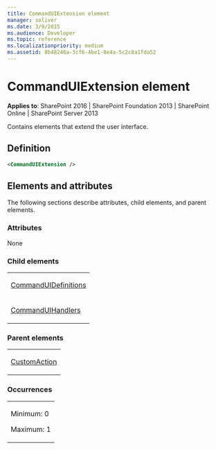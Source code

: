 ```yaml
---
title: CommandUIExtension element
manager: soliver
ms.date: 3/9/2015
ms.audience: Developer
ms.topic: reference
ms.localizationpriority: medium
ms.assetid: 8b48246a-3cf6-4be1-8e4a-5c2c8a1fda52
---
```


# CommandUIExtension element

**Applies to**: SharePoint 2016 | SharePoint Foundation 2013 | SharePoint Online | SharePoint Server 2013

Contains elements that extend the user interface.

## Definition

```XML
<CommandUIExtension />
```

## Elements and attributes

The following sections describe attributes, child elements, and parent elements.

### Attributes

None

### Child elements

<table>
<colgroup>
<col width="100%" />
</colgroup>
<tbody>
<tr class="odd">
<td align="left"><p><a href="commanduidefinitions-element.md">CommandUIDefinitions</a></p></td>
</tr>
<tr class="even">
<td align="left"><p><a href="commanduihandlers-element.md">CommandUIHandlers</a></p></td>
</tr>
</tbody>
</table>

### Parent elements

<table>
<colgroup>
<col width="100%" />
</colgroup>
<tbody>
<tr class="odd">
<td align="left"><p><a href="customaction-element.md">CustomAction</a></p></td>
</tr>
</tbody>
</table>

### Occurrences

<table>
<colgroup>
<col width="100%" />
</colgroup>
<tbody>
<tr class="odd">
<td align="left"><p>Minimum: 0</p>
<p>Maximum: 1</p></td>
</tr>
</tbody>
</table>

